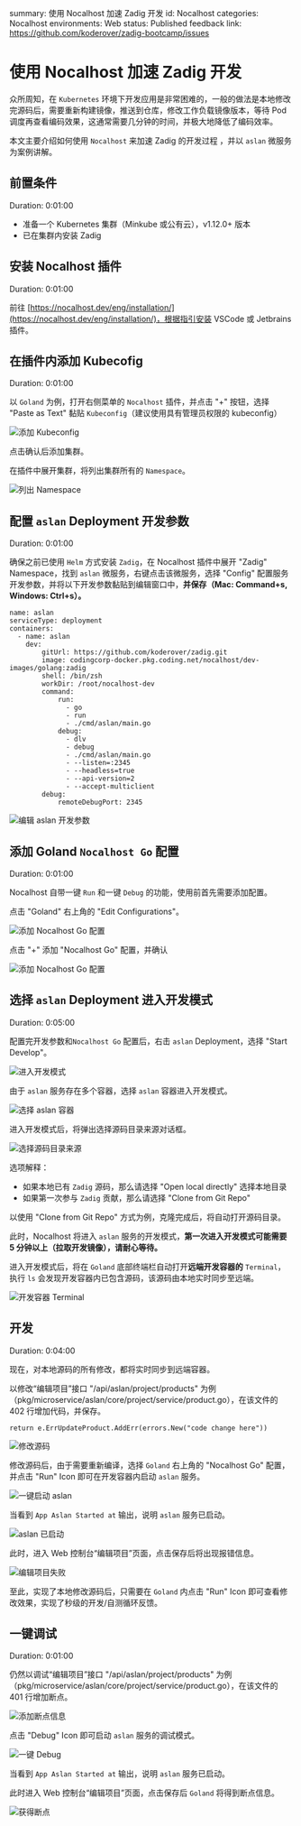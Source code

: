 summary: 使用 Nocalhost 加速 Zadig 开发
id: Nocalhost
categories: Nocalhost
environments: Web
status: Published
feedback link: https://github.com/koderover/zadig-bootcamp/issues

# 使用 Nocalhost 加速 Zadig 开发

众所周知，在 `Kubernetes` 环境下开发应用是非常困难的，一般的做法是本地修改完源码后，需要重新构建镜像，推送到仓库，修改工作负载镜像版本，等待 Pod 调度再查看编码效果，这通常需要几分钟的时间，并极大地降低了编码效率。

本文主要介绍如何使用 `Nocalhost` 来加速 Zadig 的开发过程 ，并以 `aslan` 微服务为案例讲解。

## 前置条件

Duration: 0:01:00

* 准备一个 Kubernetes 集群（Minkube 或公有云），v1.12.0+ 版本
* 已在集群内安装 Zadig

## 安装 Nocalhost 插件

Duration: 0:01:00

前往 [https://nocalhost.dev/eng/installation/](https://nocalhost.dev/eng/installation/)，根据指引安装 VSCode 或 Jetbrains 插件。

## 在插件内添加 Kubecofig

Duration: 0:01:00

以 `Goland` 为例，打开右侧菜单的 `Nocalhost` 插件，并点击 "+" 按钮，选择 "Paste as Text" 黏贴 `Kubeconfig`（建议使用具有管理员权限的 kubeconfig）

![添加 Kubeconfig](./img/add_kubeconfig.png)

点击确认后添加集群。

在插件中展开集群，将列出集群所有的 `Namespace`。

![列出 Namespace](./img/list_namespace.png)

## 配置 `aslan` Deployment 开发参数

Duration: 0:01:00

确保之前已使用 `Helm` 方式安装 `Zadig`，在 Nocalhost 插件中展开 "Zadig" Namespace，找到 `aslan` 微服务，右键点击该微服务，选择 "Config" 配置服务开发参数，并将以下开发参数黏贴到编辑窗口中，**并保存（Mac: Command+s, Windows: Ctrl+s）。**

```
name: aslan
serviceType: deployment
containers:
  - name: aslan
    dev:
        gitUrl: https://github.com/koderover/zadig.git
        image: codingcorp-docker.pkg.coding.net/nocalhost/dev-images/golang:zadig
        shell: /bin/zsh
        workDir: /root/nocalhost-dev
        command:
            run:
              - go
              - run
              - ./cmd/aslan/main.go
            debug:
              - dlv
              - debug
              - ./cmd/aslan/main.go
              - --listen=:2345
              - --headless=true
              - --api-version=2
              - --accept-multiclient
        debug:
            remoteDebugPort: 2345

```

![编辑 aslan 开发参数](./img/edit_nocalhost_config.png)


## 添加 Goland `Nocalhost Go` 配置

Duration: 0:01:00

Nocalhost 自带一键 `Run` 和一键 `Debug` 的功能，使用前首先需要添加配置。

点击 "Goland" 右上角的 "Edit Configurations"。

![添加 Nocalhost Go 配置](./img/add_configurations.png)

点击 "+" 添加 "Nocalhost Go" 配置，并确认

![添加 Nocalhost Go 配置](./img/nocalhost_go.png)


## 选择 `aslan` Deployment 进入开发模式

Duration: 0:05:00

配置完开发参数和`Nocalhost Go` 配置后，右击 `aslan` Deployment，选择 "Start Develop"。

![进入开发模式](./img/start_develop.png)

由于 `aslan` 服务存在多个容器，选择 `aslan` 容器进入开发模式。

![选择 aslan 容器](./img/aslan.png)

进入开发模式后，将弹出选择源码目录来源对话框。

![选择源码目录来源](./img/choose_source_directory.png)

选项解释：

* 如果本地已有 `Zadig` 源码，那么请选择 "Open local directly" 选择本地目录
* 如果第一次参与 `Zadig` 贡献，那么请选择 "Clone from Git Repo"

以使用 "Clone from Git Repo" 方式为例，克隆完成后，将自动打开源码目录。

此时，Nocalhost 将进入 `aslan` 服务的开发模式，**第一次进入开发模式可能需要 5 分钟以上（拉取开发镜像），请耐心等待。**

进入开发模式后，将在 `Goland` 底部终端栏自动打开**远端开发容器的** `Terminal`，执行 `ls` 会发现开发容器内已包含源码，该源码由本地实时同步至远端。

![开发容器 Terminal](./img/dev_container_terminal.png)

## 开发

Duration: 0:04:00

现在，对本地源码的所有修改，都将实时同步到远端容器。

以修改“编辑项目”接口 "/api/aslan/project/products" 为例（pkg/microservice/aslan/core/project/service/product.go），在该文件的 402 行增加代码，并保存。

```
return e.ErrUpdateProduct.AddErr(errors.New("code change here"))
```

![修改源码](./img/edit_code.png)

修改源码后，由于需要重新编译，选择 `Goland` 右上角的 "Nocalhost Go" 配置，并点击 "Run" Icon 即可在开发容器内启动 `aslan` 服务。

![一键启动 aslan](./img/rerun_aslan.png)

当看到 `App Aslan Started at` 输出，说明 `aslan` 服务已启动。

![aslan 已启动](./img/aslan_started.png)

此时，进入 Web 控制台“编辑项目”页面，点击保存后将出现报错信息。

![编辑项目失败](./img/update_project_fail.png)

至此，实现了本地修改源码后，只需要在 `Goland` 内点击 "Run" Icon 即可查看修改效果，实现了秒级的开发/自测循环反馈。

## 一键调试

Duration: 0:01:00

仍然以调试“编辑项目”接口 "/api/aslan/project/products" 为例（pkg/microservice/aslan/core/project/service/product.go），在该文件的 401 行增加断点。

![添加断点信息](./img/code_break_point.png)

点击 "Debug" Icon 即可启动 `aslan` 服务的调试模式。

![一键 Debug](./img/debug.png)

当看到 `App Aslan Started at` 输出，说明 `aslan` 服务已启动。

此时进入 Web 控制台“编辑项目”页面，点击保存后 `Goland` 将得到断点信息。

![获得断点](./img/break_point_info.png)
